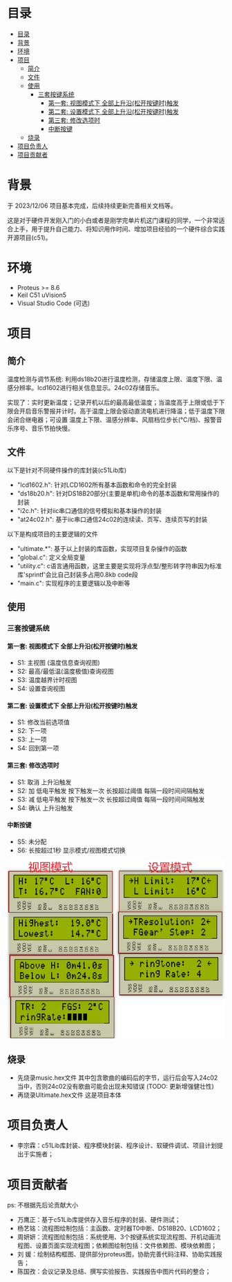 # 目录
- [目录](#目录)
- [背景](#背景)
- [环境](#环境)
- [项目](#项目)
  - [简介](#简介)
  - [文件](#文件)
  - [使用](#使用)
    - [三套按键系统](#三套按键系统)
      - [第一套: 视图模式下 全部上升沿(松开按键时)触发](#第一套-视图模式下-全部上升沿松开按键时触发)
      - [第二套: 设置模式下 全部上升沿(松开按键时)触发](#第二套-设置模式下-全部上升沿松开按键时触发)
      - [第三套: 修改选项时](#第三套-修改选项时)
      - [中断按键](#中断按键)
  - [烧录](#烧录)
- [项目负责人](#项目负责人)
- [项目贡献者](#项目贡献者)


# 背景
  于 2023/12/06 项目基本完成，后续持续更新完善相关文档等。

  这是对于硬件开发刚入门的小白或者是刚学完单片机这门课程的同学，一个非常适合上手，用于提升自己能力、将知识用作时间、增加项目经验的一个硬件综合实践开源项目(c51)。


# 环境
 - Proteus >= 8.6
 - Keil C51 uVision5
 - Visual Studio Code (可选)


# 项目
## 简介
  温度检测与调节系统: 利用ds18b20进行温度检测，存储温度上限、温度下限、温感分辨率。lcd1602进行相关信息显示。24c02存储音乐。

  实现了：实时更新温度；记录开机以后的最高最低温度；当温度高于上限或低于下限会开启音乐警报并计时。高于温度上限会驱动直流电机进行降温；低于温度下限会闭合继电器；可设置 温度上下限、温感分辨率、风扇档位步长(°C/档)、报警音乐序号、音乐节拍快慢。

## 文件
  以下是针对不同硬件操作的库封装(c51Lib库)
   - "lcd1602.h": 针对LCD1602所有基本函数和命令的完全封装
   - "ds18b20.h": 针对DS18B20部分(主要是单机)命令的基本函数和常用操作的封装
   - "i2c.h": 针对iic串口通信的信号模拟和基本操作的封装
   - "at24c02.h": 基于iic串口通信24c02的连续读、页写、连续页写的封装
  
  以下是构成项目的主要逻辑的文件
   - "ultimate.*": 基于以上封装的库函数，实现项目复杂操作的函数
   - "global.c": 定义全局变量
   - "utility.c": c语言通用函数，这里主要是实现将浮点型/整形转字符串因为标准库'sprintf'会比自己封装多占用0.8kb code段
   - "main.c": 实现程序的主要逻辑以及中断等

## 使用
### 三套按键系统
#### 第一套: 视图模式下 全部上升沿(松开按键时)触发
 - S1: 主视图 (温度信息查询视图)
 - S2: 最高/最低温(温度极值)查询视图
 - S3: 温度越界计时视图
 - S4: 设置查询视图
#### 第二套: 设置模式下 全部上升沿(松开按键时)触发
 - S1: 修改当前选项值
 - S2: 下一项
 - S3: 上一项
 - S4: 回到第一项
#### 第三套: 修改选项时
 - S1: 取消 上升沿触发
 - S2: 加 低电平触发 按下触发一次 长按超过阈值 每隔一段时间间隔触发
 - S3: 减 低电平触发 按下触发一次 长按超过阈值 每隔一段时间间隔触发
 - S4: 确认 上升沿触发
#### 中断按键
 - S5: 未分配
 - S6: 长按超过1秒 显示模式/视图模式切换

![视图模式和设置模式显示画面](.\\docs\\仿真\\显示.png "模式显示")

## 烧录
 - 先烧录music.hex文件 其中包含歌曲的编码后的字节，运行后会写入24c02 当中，否则24c02没有歌曲可能会出现未知错误 (TODO: 更新增强健壮性)
 - 再烧录Ultimate.hex文件 这是项目本体


# 项目负责人
 - 李宗霖：c51Lib库封装、程序模块封装、程序设计、软硬件调试、项目计划提出于实施者；


# 项目贡献者
ps: 不根据先后论贡献大小
 - 万鹰正：基于c51Lib库提供存入音乐程序的封装、硬件测试；
 - 杨艺铭：流程图绘制包括：主函数、定时器T0中断、DS18B20、LCD1602；
 - 周妍妍：流程图绘制包括：系统使用、3个按键系统实现流程图、开机动画流程图、设置页面实现流程图；依赖图绘制包括：文件依赖图、模块依赖图；
 - 刘  媛：绘制结构框图、提供部分proteus图，协助完善代码注释、协助实践报告；
 - 陈国孜：会议记录及总结、撰写实验报告、实践报告中图片代码的整合；

